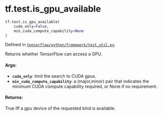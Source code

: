<div itemscope itemtype="http://developers.google.com/ReferenceObject">
<meta itemprop="name" content="tf.test.is_gpu_available" />
<meta itemprop="path" content="Stable" />
</div>

# tf.test.is_gpu_available

``` python
tf.test.is_gpu_available(
    cuda_only=False,
    min_cuda_compute_capability=None
)
```



Defined in [`tensorflow/python/framework/test_util.py`](/code/stable/tensorflow/python/framework/test_util.py).

Returns whether TensorFlow can access a GPU.

#### Args:

* <b>`cuda_only`</b>: limit the search to CUDA gpus.
* <b>`min_cuda_compute_capability`</b>: a (major,minor) pair that indicates the minimum
    CUDA compute capability required, or None if no requirement.


#### Returns:

True iff a gpu device of the requested kind is available.